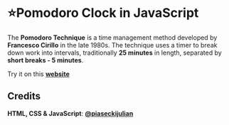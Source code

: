 # ⭐Pomodoro Clock in JavaScript

The **Pomodoro Technique** is a time management method developed by **Francesco Cirillo** in the late 1980s. The technique uses a timer to break down work into intervals, traditionally **25 minutes** in length, separated by **short breaks - 5 minutes**.

Try it on this **[website](https://piaseckijulian.github.io/Pomodoro-Clock/)**

## Credits

**HTML, CSS & JavaScript**: **[@piaseckijulian](https://github.com/piaseckijulian)**
